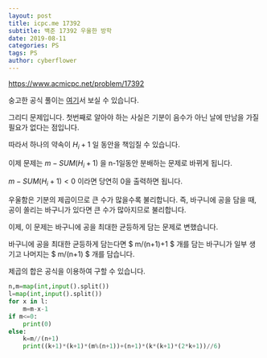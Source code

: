 ```yaml
---
layout: post
title: icpc.me 17392
subtitle: 백준 17392 우울한 방학
date: 2019-08-11
categories: PS
tags: PS
author: cyberflower
---
```


<https://www.acmicpc.net/problem/17392>

숭고한 공식 풀이는 [여기](https://drive.google.com/file/d/1XwcQgX81fR_2ULyzXoY1DZ1Y9EsXyu-_/view)서 보실 수 있습니다.

그리디 문제입니다. 첫번째로 알아야 하는 사실은 기분이 음수가 아닌 날에 만남을 가질 필요가 없다는 점입니다.

따라서 하나의 약속이 $H_i+1$ 일 동안을 책임질 수 있습니다.

이제 문제는 $m-SUM(H_i+1)$ 을 n-1일동안 분배하는 문제로 바뀌게 됩니다.

$m-SUM(H_i+1)<0$ 이라면 당연히 0을 출력하면 됩니다.

우울함은 기분의 제곱이므로 큰 수가 많을수록 불리합니다. 즉, 바구니에 공을 담을 때, 공이 쏠리는 바구니가 있다면 큰 수가 많아지므로 불리합니다.

이제, 이 문제는 바구니에 공을 최대한 균등하게 담는 문제로 변했습니다.

바구니에 공을 최대한 균등하게 담는다면 $ m/(n+1)+1 $ 개를 담는 바구니가 일부 생기고 나머지는 $ m/(n+1) $ 개를 담습니다.

제곱의 합은 공식을 이용하여 구할 수 있습니다.

```python
n,m=map(int,input().split())
l=map(int,input().split())
for x in l:
    m=m-x-1
if m<=0:
    print(0)
else:
    k=m//(n+1)
    print((k+1)*(k+1)*(m%(n+1))+(n+1)*(k*(k+1)*(2*k+1))//6)
```
